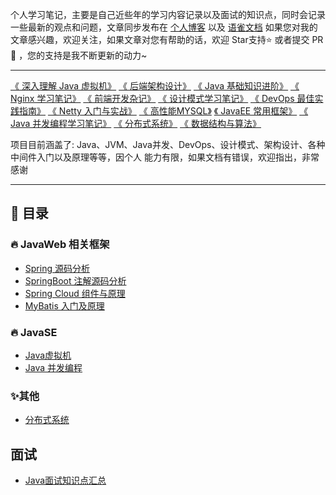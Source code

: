个人学习笔记，主要是自己近些年的学习内容记录以及面试的知识点，同时会记录一些最新的观点和问题，文章同步发布在 [个人博客](https://www.zhoutao123.com)
以及 [语雀文档](https://www.yuque.com/zhoutao123) 如果您对我的文章感兴趣，欢迎关注，如果文章对您有帮助的话，欢迎 Star支持⭐️ 或者提交 PR 🔀 ，您的支持是我不断更新的动力~

---

[《 深入理解 Java 虚拟机》](https://www.zhoutao123.com/page/book/1) [《 后端架构设计》](https://www.zhoutao123.com/page/book/2) [《 Java 基础知识进阶》](https://www.zhoutao123.com/page/book/3)  [《 Nginx 学习笔记》](https://www.zhoutao123.com/page/book/4)  [《 前端开发杂记》](https://www.zhoutao123.com/page/book/5)  [《 设计模式学习笔记》](https://www.zhoutao123.com/page/book/6)  [《 DevOps 最佳实践指南》](https://www.zhoutao123.com/page/book/7)  [《 Netty 入门与实战》](https://www.zhoutao123.com/page/book/8)  [《 高性能MYSQL》](https://www.zhoutao123.com/page/book/9)  [《 JavaEE 常用框架》](https://www.zhoutao123.com/page/book/10)  [《 Java 并发编程学习笔记》](https://www.zhoutao123.com/page/book/11)  [《 分布式系统》](https://www.zhoutao123.com/page/book/12)  [《 数据结构与算法》](https://www.zhoutao123.com/page/book/13)

项目目前涵盖了: Java、JVM、Java并发、DevOps、设计模式、架构设计、各种中间件入门以及原理等等，因个人 能力有限，如果文档有错误，欢迎指出，非常感谢

---

## 📖 目录

### 🔥 JavaWeb 相关框架

+ [Spring 源码分析](./java/spring/README.md)
+ [SpringBoot 注解源码分析](./java/spring_boot/README.md)
+ [Spring Cloud 组件与原理](./java/spring_cloud/README.md)
+ [MyBatis 入门及原理](./java/mybatis/README.md)

### 🔥 JavaSE

+ [Java虚拟机](./java/jvm/README.md)
+ [Java 并发编程](./java/concurrent/README.md)

### ✨其他

+ [分布式系统](./java/distributed/README.md)
  


## 面试
+ [Java面试知识点汇总](./interview)




